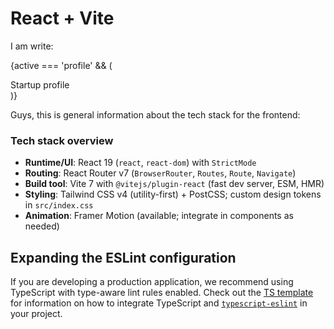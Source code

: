 # React + Vite

I am write:

{active === 'profile' && (
<div className="glass rounded-2xl p-6 md:p-8">
<div className="text-xl mb-4" style={{fontFamily:'Space Grotesk, ui-sans-serif, system-ui'}}>Startup profile</div>
<div className="grid md:grid-cols-2 gap-4 text-sm">
<Field label="Startup name" value={profile.startupName || '—'} />
<Field label="Brand tone" value={profile.brandTone || '—'} />
<Field label="LinkedIn" value={profile.linkedin || '—'} />
<Field label="Problem" value={profile.problem || '—'} />
<Field label="Solution" value={profile.solution || '—'} />
<Field label="Launch timeframe" value={profile.launchWeeks ? `${profile.launchWeeks} weeks` : '—'} />
<Field label="Milestones" value={profile.milestones || '—'} full />
<Field label="Extra notes" value={profile.notes || '—'} full />
</div>
</div>
)}

Guys, this is general information about the tech stack for the frontend:

### Tech stack overview

- **Runtime/UI**: React 19 (`react`, `react-dom`) with `StrictMode`
- **Routing**: React Router v7 (`BrowserRouter`, `Routes`, `Route`, `Navigate`)
- **Build tool**: Vite 7 with `@vitejs/plugin-react` (fast dev server, ESM, HMR)
- **Styling**: Tailwind CSS v4 (utility-first) + PostCSS; custom design tokens in `src/index.css`
- **Animation**: Framer Motion (available; integrate in components as needed)





## Expanding the ESLint configuration

If you are developing a production application, we recommend using TypeScript with type-aware lint rules enabled. Check out the [TS template](https://github.com/vitejs/vite/tree/main/packages/create-vite/template-react-ts) for information on how to integrate TypeScript and [`typescript-eslint`](https://typescript-eslint.io) in your project.
